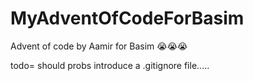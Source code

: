 # MyAdventOfCodeForBasim
Advent of code by Aamir for Basim 😭😭😭


todo= should probs introduce a .gitignore file.....
